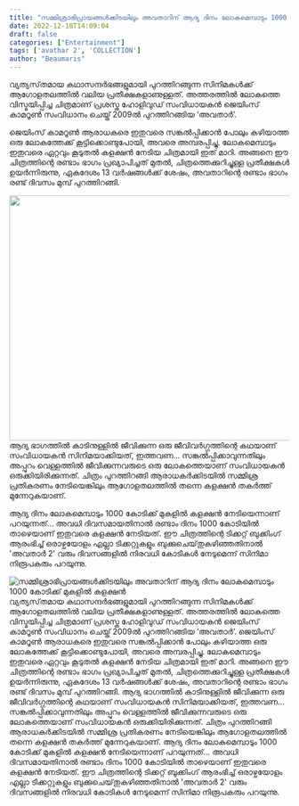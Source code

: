 ```yaml
---
title: "സമ്മിശ്രാഭിപ്രായങ്ങൾക്കിടയിലും അവതാറിന്‌ ആദ്യ ദിനം ലോകമെമ്പാടും 1000 കോടിക്ക് മുകളിൽ കളക്ഷൻ"
date: 2022-12-18T14:09:04
draft: false
categories: ["Entertainment"]
tags: ['avathar 2', 'COLLECTION']
author: "Beaumaris"
---
```


വ്യത്യസ്‌തമായ കഥാസന്ദർഭങ്ങളുമായി പുറത്തിറങ്ങുന്ന സിനിമകൾക്ക് ആഗോളതലത്തിൽ വലിയ പ്രതീക്ഷകളാണുള്ളത്. അത്തരത്തിൽ ലോകത്തെ വിസ്മയിപ്പിച്ച ചിത്രമാണ് പ്രശസ്ത ഹോളിവുഡ് സംവിധായകൻ ജെയിംസ് കാമറൂൺ സംവിധാനം ചെയ്ത് 2009ൽ പുറത്തിറങ്ങിയ ‘അവതാർ’.

ജെയിംസ് കാമറൂൺ ആരാധകരെ ഇതുവരെ സങ്കൽപ്പിക്കാൻ പോലും കഴിയാത്ത ഒരു ലോകത്തേക്ക് കൂട്ടിക്കൊണ്ടുപോയി, അവരെ അമ്പരപ്പിച്ചു. ലോകമെമ്പാടും ഇതുവരെ ഏറ്റവും കൂടുതൽ കളക്ഷൻ നേടിയ ചിത്രമായി ഇത് മാറി. അങ്ങനെ ഈ ചിത്രത്തിന്റെ രണ്ടാം ഭാഗം പ്രഖ്യാപിച്ചത് മുതൽ, ചിത്രത്തെക്കുറിച്ചുള്ള പ്രതീക്ഷകൾ ഉയർന്നിരുന്നു, ഏകദേശം 13 വർഷങ്ങൾക്ക് ശേഷം, അവതാറിന്റെ രണ്ടാം ഭാഗം രണ്ട് ദിവസം മുമ്പ് പുറത്തിറങ്ങി.

<img class="size-full wp-image-367313 aligncenter" src="https://cdn.boolokam.com/articles/2022/12/22233333.jpg" alt="" width="845" height="440" />ആദ്യ ഭാഗത്തിൽ കാടിനുള്ളിൽ ജീവിക്കുന്ന ഒരു ജീവിവർഗ്ഗത്തിന്റെ കഥയാണ് സംവിധായകൻ സിനിമയാക്കിയത്, ഇത്തവണ... സങ്കൽപ്പിക്കാവുന്നതിലും അപ്പുറം വെള്ളത്തിൽ ജീവിക്കുന്നവരുടെ ഒരു ലോകത്തെയാണ് സംവിധായകൻ ഒരുക്കിയിരിക്കുന്നത്. ചിത്രം പുറത്തിറങ്ങി ആരാധകർക്കിടയിൽ സമ്മിശ്ര പ്രതികരണം നേടിയെങ്കിലും ആഗോളതലത്തിൽ തന്നെ കളക്ഷൻ തകർത്ത് മുന്നേറുകയാണ്.

ആദ്യ ദിനം ലോകമെമ്പാടും 1000 കോടിക്ക് മുകളിൽ കളക്ഷൻ നേടിയെന്നാണ് പറയുന്നത്... അവധി ദിവസമായതിനാൽ രണ്ടാം ദിനം 1000 കോടിയിൽ താഴെയാണ് ഇതുവരെ കളക്ഷൻ നേടിയത്. ഈ ചിത്രത്തിന്റെ ടിക്കറ്റ് ബുക്കിംഗ് ആരംഭിച്ച് ഒരാഴ്ചയോളം എല്ലാ ടിക്കറ്റുകളും ബുക്കുചെയ്‌തുകഴിഞ്ഞതിനാൽ 'അവതാർ 2' വരും ദിവസങ്ങളിൽ നിരവധി കോടികൾ നേടുമെന്ന് സിനിമാ നിരൂപകരും പറയുന്നു.


![സമ്മിശ്രാഭിപ്രായങ്ങൾക്കിടയിലും അവതാറിന്‌ ആദ്യ ദിനം ലോകമെമ്പാടും 1000 കോടിക്ക് മുകളിൽ കളക്ഷൻ](https://cdn.boolokam.com/articles/2022/12/22233333.jpg)വ്യത്യസ്‌തമായ കഥാസന്ദർഭങ്ങളുമായി പുറത്തിറങ്ങുന്ന സിനിമകൾക്ക് ആഗോളതലത്തിൽ വലിയ പ്രതീക്ഷകളാണുള്ളത്. അത്തരത്തിൽ ലോകത്തെ വിസ്മയിപ്പിച്ച ചിത്രമാണ് പ്രശസ്ത ഹോളിവുഡ് സംവിധായകൻ ജെയിംസ് കാമറൂൺ സംവിധാനം ചെയ്ത് 2009ൽ പുറത്തിറങ്ങിയ ‘അവതാർ’. ജെയിംസ് കാമറൂൺ ആരാധകരെ ഇതുവരെ സങ്കൽപ്പിക്കാൻ പോലും കഴിയാത്ത ഒരു ലോകത്തേക്ക് കൂട്ടിക്കൊണ്ടുപോയി, അവരെ അമ്പരപ്പിച്ചു. ലോകമെമ്പാടും ഇതുവരെ ഏറ്റവും കൂടുതൽ കളക്ഷൻ നേടിയ ചിത്രമായി ഇത് മാറി. അങ്ങനെ ഈ ചിത്രത്തിന്റെ രണ്ടാം ഭാഗം പ്രഖ്യാപിച്ചത് മുതൽ, ചിത്രത്തെക്കുറിച്ചുള്ള പ്രതീക്ഷകൾ ഉയർന്നിരുന്നു, ഏകദേശം 13 വർഷങ്ങൾക്ക് ശേഷം, അവതാറിന്റെ രണ്ടാം ഭാഗം രണ്ട് ദിവസം മുമ്പ് പുറത്തിറങ്ങി. ആദ്യ ഭാഗത്തിൽ കാടിനുള്ളിൽ ജീവിക്കുന്ന ഒരു ജീവിവർഗ്ഗത്തിന്റെ കഥയാണ് സംവിധായകൻ സിനിമയാക്കിയത്, ഇത്തവണ... സങ്കൽപ്പിക്കാവുന്നതിലും അപ്പുറം വെള്ളത്തിൽ ജീവിക്കുന്നവരുടെ ഒരു ലോകത്തെയാണ് സംവിധായകൻ ഒരുക്കിയിരിക്കുന്നത്. ചിത്രം പുറത്തിറങ്ങി ആരാധകർക്കിടയിൽ സമ്മിശ്ര പ്രതികരണം നേടിയെങ്കിലും ആഗോളതലത്തിൽ തന്നെ കളക്ഷൻ തകർത്ത് മുന്നേറുകയാണ്. ആദ്യ ദിനം ലോകമെമ്പാടും 1000 കോടിക്ക് മുകളിൽ കളക്ഷൻ നേടിയെന്നാണ് പറയുന്നത്... അവധി ദിവസമായതിനാൽ രണ്ടാം ദിനം 1000 കോടിയിൽ താഴെയാണ് ഇതുവരെ കളക്ഷൻ നേടിയത്. ഈ ചിത്രത്തിന്റെ ടിക്കറ്റ് ബുക്കിംഗ് ആരംഭിച്ച് ഒരാഴ്ചയോളം എല്ലാ ടിക്കറ്റുകളും ബുക്കുചെയ്‌തുകഴിഞ്ഞതിനാൽ 'അവതാർ 2' വരും ദിവസങ്ങളിൽ നിരവധി കോടികൾ നേടുമെന്ന് സിനിമാ നിരൂപകരും പറയുന്നു.
